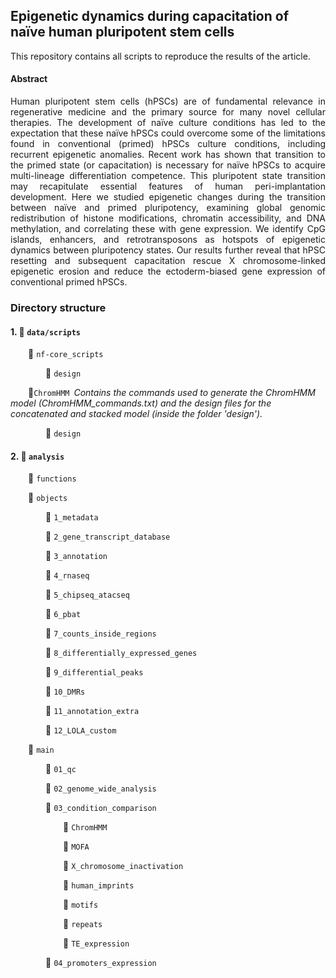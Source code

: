 ## Epigenetic dynamics during capacitation of naïve human pluripotent stem cells

This repository contains all scripts to reproduce the results of the article.

#### Abstract
<p align="justify"> 
Human pluripotent stem cells (hPSCs) are of fundamental relevance in regenerative medicine and the primary source for many novel cellular therapies. The development of naïve culture conditions has led to the expectation that these naïve hPSCs could overcome some of the limitations found in conventional (primed) hPSCs culture conditions, including recurrent epigenetic anomalies. Recent work has shown that transition to the primed state (or capacitation) is necessary for naïve hPSCs to acquire multi-lineage differentiation competence. This pluripotent state transition may recapitulate essential features of human peri-implantation development. Here we studied epigenetic changes during the transition between naïve and primed pluripotency, examining global genomic redistribution of histone modifications, chromatin accessibility, and DNA methylation, and correlating these with gene expression. We identify CpG islands, enhancers, and retrotransposons as hotspots of epigenetic dynamics between pluripotency states. Our results further reveal that hPSC resetting and subsequent capacitation rescue X chromosome-linked epigenetic erosion and reduce the ectoderm-biased gene expression of conventional primed hPSCs.
</p>


### Directory structure
#### 1. :file_folder: ```data/scripts```</p>
&emsp;&emsp;:file_folder: ```nf-core_scripts ```</p>
&emsp;&emsp;&emsp;&emsp;:file_folder: ```design```</p>

&emsp;&emsp;:file_folder:```ChromHMM```&ensp;*Contains the commands used to generate the ChromHMM model (ChromHMM_commands.txt) and the design files for the concatenated and stacked model (inside the folder 'design').*</p>
&emsp;&emsp;&emsp;&emsp;:file_folder: ```design```</p>

#### 2. :file_folder: ```analysis```</p>
&emsp;&emsp;:file_folder: ```functions```</p>
&emsp;&emsp;:file_folder: ```objects```</p>
&emsp;&emsp;&emsp;&emsp;:file_folder: ```1_metadata```</p>
&emsp;&emsp;&emsp;&emsp;:file_folder: ```2_gene_transcript_database```</p>
&emsp;&emsp;&emsp;&emsp;:file_folder: ```3_annotation```</p>
&emsp;&emsp;&emsp;&emsp;:file_folder: ```4_rnaseq```</p>
&emsp;&emsp;&emsp;&emsp;:file_folder: ```5_chipseq_atacseq```</p>
&emsp;&emsp;&emsp;&emsp;:file_folder: ```6_pbat```</p>
&emsp;&emsp;&emsp;&emsp;:file_folder: ```7_counts_inside_regions```</p>
&emsp;&emsp;&emsp;&emsp;:file_folder: ```8_differentially_expressed_genes```</p>
&emsp;&emsp;&emsp;&emsp;:file_folder: ```9_differential_peaks```</p>
&emsp;&emsp;&emsp;&emsp;:file_folder: ```10_DMRs```</p>
&emsp;&emsp;&emsp;&emsp;:file_folder: ```11_annotation_extra```</p>
&emsp;&emsp;&emsp;&emsp;:file_folder: ```12_LOLA_custom```</p>
&emsp;&emsp;:file_folder: ```main```</p>
&emsp;&emsp;&emsp;&emsp;:file_folder: ```01_qc```</p>
&emsp;&emsp;&emsp;&emsp;:file_folder: ```02_genome_wide_analysis```</p>
&emsp;&emsp;&emsp;&emsp;:file_folder: ```03_condition_comparison```</p>
&emsp;&emsp;&emsp;&emsp;&emsp;&emsp;:file_folder: ```ChromHMM```</p>
&emsp;&emsp;&emsp;&emsp;&emsp;&emsp;:file_folder: ```MOFA```</p>
&emsp;&emsp;&emsp;&emsp;&emsp;&emsp;:file_folder: ```X_chromosome_inactivation```</p>
&emsp;&emsp;&emsp;&emsp;&emsp;&emsp;:file_folder: ```human_imprints```</p>
&emsp;&emsp;&emsp;&emsp;&emsp;&emsp;:file_folder: ```motifs```</p>
&emsp;&emsp;&emsp;&emsp;&emsp;&emsp;:file_folder: ```repeats```</p>
&emsp;&emsp;&emsp;&emsp;&emsp;&emsp;:file_folder: ```TE_expression```</p>
&emsp;&emsp;&emsp;&emsp;:file_folder: ```04_promoters_expression```</p>
